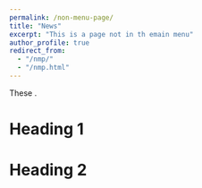 ```yaml
---
permalink: /non-menu-page/
title: "News"
excerpt: "This is a page not in th emain menu"
author_profile: true
redirect_from: 
  - "/nmp/"
  - "/nmp.html"
---
```


These .

Heading 1
======

Heading 2
======
